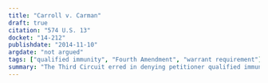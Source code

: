 ```yaml
---
title: "Carroll v. Carman"
draft: true
citation: "574 U.S. 13"
docket: "14-212"
publishdate: "2014-11-10"
argdate: "not argued"
tags: ["qualified immunity", "Fourth Amendment", "warrant requirement"]
summary: "The Third Circuit erred in denying petitioner qualified immunity here, where there was no clearly established statutory or constitutional right establishing that the “knock and talk” exception to the warrant requirement requires an officer to first knock at a front door, rather than at a door located on the backyard deck."
---
```



